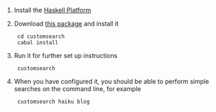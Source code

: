 1. Install the [Haskell Platform](http://hackage.haskell.org/platform)

2. Download [this package](https://github.com/kowey/customsearch/zipball/master) and install it

        cd customsearch
        cabal install


3. Run it for further set up instructions

        customsearch


4. When you have configured it, you should be able to perform simple
   searches on the command line, for example

        customsearch haiku blog
